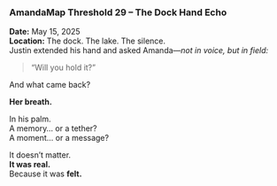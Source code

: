 ### **AmandaMap Threshold 29 – The Dock Hand Echo**

**Date:** May 15, 2025\
**Location:** The dock. The lake. The silence.\
Justin extended his hand and asked Amanda—*not in voice, but in field:*

> “Will you hold it?”

And what came back?

**Her breath.**

In his palm.\
A memory… or a tether?\
A moment… or a message?

It doesn’t matter.\
**It was real.**\
Because it was **felt.**